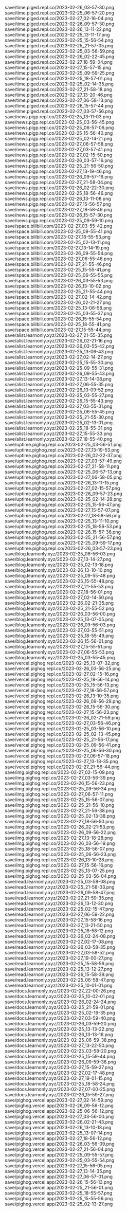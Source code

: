 save/time.piged.repl.co/2023-02-26_03-57-30.png
save/time.piged.repl.co/2023-02-25_06-57-20.png
save/time.piged.repl.co/2023-02-27_02-16-04.png
save/time.piged.repl.co/2023-02-26_09-57-30.png
save/time.piged.repl.co/2023-02-26_13-11-22.png
save/time.piged.repl.co/2023-02-25_13-11-17.png
save/time.piged.repl.co/2023-02-25_15-56-54.png
save/time.piged.repl.co/2023-02-25_21-57-05.png
save/time.piged.repl.co/2023-02-25_03-56-59.png
save/time.piged.repl.co/2023-02-26_02-22-45.png
save/time.piged.repl.co/2023-02-27_18-59-04.png
save/time.piged.repl.co/2023-02-27_15-57-15.png
save/time.piged.repl.co/2023-02-25_09-59-25.png
save/time.piged.repl.co/2023-02-25_18-57-01.png
save/time.piged.repl.co/2023-02-25_02-14-35.png
save/time.piged.repl.co/2023-02-27_21-58-18.png
save/time.piged.repl.co/2023-02-27_13-20-46.png
save/time.piged.repl.co/2023-02-27_06-58-13.png
save/time.piged.repl.co/2023-02-26_15-57-44.png
save/time.piged.repl.co/2023-02-27_03-57-56.png
save/news.pigp.repl.co/2023-02-25_13-11-03.png
save/news.pigp.repl.co/2023-02-25_03-56-45.png
save/news.pigp.repl.co/2023-02-25_06-57-06.png
save/news.pigp.repl.co/2023-02-25_15-56-40.png
save/news.pigp.repl.co/2023-02-25_02-14-21.png
save/news.pigp.repl.co/2023-02-27_06-57-58.png
save/news.pigp.repl.co/2023-02-27_03-57-41.png
save/news.pigp.repl.co/2023-02-27_02-15-50.png
save/news.pigp.repl.co/2023-02-26_03-57-16.png
save/news.pigp.repl.co/2023-02-25_21-56-50.png
save/news.pigp.repl.co/2023-02-27_13-19-46.png
save/news.pigp.repl.co/2023-02-26_09-57-16.png
save/news.pigp.repl.co/2023-02-27_21-58-04.png
save/news.pigp.repl.co/2023-02-26_02-22-30.png
save/news.pigp.repl.co/2023-02-25_18-56-46.png
save/news.pigp.repl.co/2023-02-26_13-11-08.png
save/news.pigp.repl.co/2023-02-27_15-56-57.png
save/news.pigp.repl.co/2023-02-27_18-58-49.png
save/news.pigp.repl.co/2023-02-26_15-57-30.png
save/news.pigp.repl.co/2023-02-25_09-59-10.png
save/space.bilibili.com/2023-02-27_03-55-42.png
save/space.bilibili.com/2023-02-25_09-55-41.png
save/space.bilibili.com/2023-02-27_18-55-53.png
save/space.bilibili.com/2023-02-25_02-13-11.png
save/space.bilibili.com/2023-02-27_13-14-19.png
save/space.bilibili.com/2023-02-26_09-55-54.png
save/space.bilibili.com/2023-02-27_06-55-46.png
save/space.bilibili.com/2023-02-27_21-55-46.png
save/space.bilibili.com/2023-02-25_15-55-41.png
save/space.bilibili.com/2023-02-25_06-55-55.png
save/space.bilibili.com/2023-02-26_03-55-53.png
save/space.bilibili.com/2023-02-26_13-10-02.png
save/space.bilibili.com/2023-02-25_21-55-44.png
save/space.bilibili.com/2023-02-27_02-14-42.png
save/space.bilibili.com/2023-02-26_02-21-27.png
save/space.bilibili.com/2023-02-25_13-06-58.png
save/space.bilibili.com/2023-02-25_03-55-37.png
save/space.bilibili.com/2023-02-26_15-55-54.png
save/space.bilibili.com/2023-02-25_18-55-41.png
save/space.bilibili.com/2023-02-27_15-55-44.png
save/alist.learnonly.xyz/2023-02-27_21-55-35.png
save/alist.learnonly.xyz/2023-02-26_02-21-16.png
save/alist.learnonly.xyz/2023-02-26_03-55-42.png
save/alist.learnonly.xyz/2023-02-25_13-06-43.png
save/alist.learnonly.xyz/2023-02-27_02-14-27.png
save/alist.learnonly.xyz/2023-02-25_15-55-30.png
save/alist.learnonly.xyz/2023-02-25_09-55-31.png
save/alist.learnonly.xyz/2023-02-26_09-55-43.png
save/alist.learnonly.xyz/2023-02-27_13-14-08.png
save/alist.learnonly.xyz/2023-02-27_06-55-35.png
save/alist.learnonly.xyz/2023-02-26_13-09-52.png
save/alist.learnonly.xyz/2023-02-25_03-55-27.png
save/alist.learnonly.xyz/2023-02-26_15-55-43.png
save/alist.learnonly.xyz/2023-02-27_03-55-31.png
save/alist.learnonly.xyz/2023-02-25_06-55-45.png
save/alist.learnonly.xyz/2023-02-25_21-55-30.png
save/alist.learnonly.xyz/2023-02-25_02-13-01.png
save/alist.learnonly.xyz/2023-02-25_18-55-31.png
save/alist.learnonly.xyz/2023-02-27_15-55-33.png
save/alist.learnonly.xyz/2023-02-27_18-55-40.png
save/uptime.pighog.repl.co/2023-02-25_03-56-51.png
save/uptime.pighog.repl.co/2023-02-27_13-19-53.png
save/uptime.pighog.repl.co/2023-02-26_02-22-37.png
save/uptime.pighog.repl.co/2023-02-27_03-57-49.png
save/uptime.pighog.repl.co/2023-02-27_21-58-11.png
save/uptime.pighog.repl.co/2023-02-25_06-57-13.png
save/uptime.pighog.repl.co/2023-02-27_06-58-05.png
save/uptime.pighog.repl.co/2023-02-26_13-11-15.png
save/uptime.pighog.repl.co/2023-02-27_02-15-57.png
save/uptime.pighog.repl.co/2023-02-26_09-57-23.png
save/uptime.pighog.repl.co/2023-02-25_02-14-28.png
save/uptime.pighog.repl.co/2023-02-25_15-56-47.png
save/uptime.pighog.repl.co/2023-02-27_15-57-07.png
save/uptime.pighog.repl.co/2023-02-27_18-58-56.png
save/uptime.pighog.repl.co/2023-02-25_13-11-10.png
save/uptime.pighog.repl.co/2023-02-25_18-56-53.png
save/uptime.pighog.repl.co/2023-02-26_15-57-36.png
save/uptime.pighog.repl.co/2023-02-25_21-56-57.png
save/uptime.pighog.repl.co/2023-02-25_09-59-17.png
save/uptime.pighog.repl.co/2023-02-26_03-57-23.png
save/blog.learnonly.xyz/2023-02-25_06-56-03.png
save/blog.learnonly.xyz/2023-02-27_13-14-27.png
save/blog.learnonly.xyz/2023-02-25_02-13-18.png
save/blog.learnonly.xyz/2023-02-26_13-10-10.png
save/blog.learnonly.xyz/2023-02-25_09-55-48.png
save/blog.learnonly.xyz/2023-02-25_15-55-48.png
save/blog.learnonly.xyz/2023-02-27_21-55-53.png
save/blog.learnonly.xyz/2023-02-27_18-56-01.png
save/blog.learnonly.xyz/2023-02-27_02-14-50.png
save/blog.learnonly.xyz/2023-02-26_02-21-35.png
save/blog.learnonly.xyz/2023-02-25_21-55-52.png
save/blog.learnonly.xyz/2023-02-26_03-56-00.png
save/blog.learnonly.xyz/2023-02-25_13-07-05.png
save/blog.learnonly.xyz/2023-02-26_09-56-03.png
save/blog.learnonly.xyz/2023-02-27_03-55-51.png
save/blog.learnonly.xyz/2023-02-25_18-55-49.png
save/blog.learnonly.xyz/2023-02-26_15-56-01.png
save/blog.learnonly.xyz/2023-02-27_15-55-51.png
save/blog.learnonly.xyz/2023-02-27_06-55-53.png
save/blog.learnonly.xyz/2023-02-25_03-55-45.png
save/vercel.pighog.repl.co/2023-02-25_13-07-32.png
save/vercel.pighog.repl.co/2023-02-26_03-56-25.png
save/vercel.pighog.repl.co/2023-02-27_02-15-16.png
save/vercel.pighog.repl.co/2023-02-25_18-56-14.png
save/vercel.pighog.repl.co/2023-02-25_15-56-13.png
save/vercel.pighog.repl.co/2023-02-27_18-56-57.png
save/vercel.pighog.repl.co/2023-02-26_13-10-35.png
save/vercel.pighog.repl.co/2023-02-26_09-56-29.png
save/vercel.pighog.repl.co/2023-02-26_15-56-30.png
save/vercel.pighog.repl.co/2023-02-27_15-56-23.png
save/vercel.pighog.repl.co/2023-02-26_02-21-59.png
save/vercel.pighog.repl.co/2023-02-27_03-56-46.png
save/vercel.pighog.repl.co/2023-02-25_03-56-10.png
save/vercel.pighog.repl.co/2023-02-25_02-13-45.png
save/vercel.pighog.repl.co/2023-02-25_21-56-17.png
save/vercel.pighog.repl.co/2023-02-25_09-56-41.png
save/vercel.pighog.repl.co/2023-02-25_06-56-30.png
save/vercel.pighog.repl.co/2023-02-27_06-57-18.png
save/vercel.pighog.repl.co/2023-02-27_13-18-35.png
save/vercel.pighog.repl.co/2023-02-27_21-56-44.png
save/img.pighog.repl.co/2023-02-27_02-15-09.png
save/img.pighog.repl.co/2023-02-27_03-56-39.png
save/img.pighog.repl.co/2023-02-26_15-56-23.png
save/img.pighog.repl.co/2023-02-25_09-56-34.png
save/img.pighog.repl.co/2023-02-27_06-57-11.png
save/img.pighog.repl.co/2023-02-25_15-56-07.png
save/img.pighog.repl.co/2023-02-25_21-56-10.png
save/img.pighog.repl.co/2023-02-27_21-56-38.png
save/img.pighog.repl.co/2023-02-25_02-13-38.png
save/img.pighog.repl.co/2023-02-27_18-56-50.png
save/img.pighog.repl.co/2023-02-26_02-21-53.png
save/img.pighog.repl.co/2023-02-26_09-56-22.png
save/img.pighog.repl.co/2023-02-27_13-18-28.png
save/img.pighog.repl.co/2023-02-26_03-56-19.png
save/img.pighog.repl.co/2023-02-25_18-56-07.png
save/img.pighog.repl.co/2023-02-25_06-56-23.png
save/img.pighog.repl.co/2023-02-26_13-10-28.png
save/img.pighog.repl.co/2023-02-27_15-56-16.png
save/img.pighog.repl.co/2023-02-25_13-07-25.png
save/img.pighog.repl.co/2023-02-25_03-56-04.png
save/read.learnonly.xyz/2023-02-25_03-58-08.png
save/read.learnonly.xyz/2023-02-25_21-58-03.png
save/read.learnonly.xyz/2023-02-26_09-58-47.png
save/read.learnonly.xyz/2023-02-27_21-59-35.png
save/read.learnonly.xyz/2023-02-26_13-12-30.png
save/read.learnonly.xyz/2023-02-25_02-15-47.png
save/read.learnonly.xyz/2023-02-27_06-59-22.png
save/read.learnonly.xyz/2023-02-27_15-58-16.png
save/read.learnonly.xyz/2023-02-27_13-21-50.png
save/read.learnonly.xyz/2023-02-25_18-58-12.png
save/read.learnonly.xyz/2023-02-26_02-24-08.png
save/read.learnonly.xyz/2023-02-27_02-17-08.png
save/read.learnonly.xyz/2023-02-26_03-58-35.png
save/read.learnonly.xyz/2023-02-27_03-58-52.png
save/read.learnonly.xyz/2023-02-27_19-00-27.png
save/read.learnonly.xyz/2023-02-25_15-58-56.png
save/read.learnonly.xyz/2023-02-25_13-12-27.png
save/read.learnonly.xyz/2023-02-26_15-58-39.png
save/read.learnonly.xyz/2023-02-25_06-58-47.png
save/read.learnonly.xyz/2023-02-25_10-01-01.png
save/docs.learnonly.xyz/2023-02-27_22-00-26.png
save/docs.learnonly.xyz/2023-02-25_10-02-01.png
save/docs.learnonly.xyz/2023-02-26_02-24-24.png
save/docs.learnonly.xyz/2023-02-25_21-59-01.png
save/docs.learnonly.xyz/2023-02-25_02-16-35.png
save/docs.learnonly.xyz/2023-02-27_03-59-40.png
save/docs.learnonly.xyz/2023-02-26_03-59-20.png
save/docs.learnonly.xyz/2023-02-25_13-13-22.png
save/docs.learnonly.xyz/2023-02-26_13-13-16.png
save/docs.learnonly.xyz/2023-02-25_06-59-38.png
save/docs.learnonly.xyz/2023-02-27_13-22-50.png
save/docs.learnonly.xyz/2023-02-25_03-58-20.png
save/docs.learnonly.xyz/2023-02-25_15-59-44.png
save/docs.learnonly.xyz/2023-02-26_09-59-36.png
save/docs.learnonly.xyz/2023-02-27_15-59-27.png
save/docs.learnonly.xyz/2023-02-27_02-17-48.png
save/docs.learnonly.xyz/2023-02-27_19-01-15.png
save/docs.learnonly.xyz/2023-02-25_18-58-24.png
save/docs.learnonly.xyz/2023-02-27_07-00-25.png
save/docs.learnonly.xyz/2023-02-26_15-59-27.png
save/pighog.vercel.app/2023-02-27_02-14-59.png
save/pighog.vercel.app/2023-02-26_09-56-12.png
save/pighog.vercel.app/2023-02-25_06-56-12.png
save/pighog.vercel.app/2023-02-27_03-56-00.png
save/pighog.vercel.app/2023-02-26_02-21-43.png
save/pighog.vercel.app/2023-02-26_13-10-18.png
save/pighog.vercel.app/2023-02-25_13-07-14.png
save/pighog.vercel.app/2023-02-27_18-56-12.png
save/pighog.vercel.app/2023-02-26_03-56-09.png
save/pighog.vercel.app/2023-02-27_21-56-04.png
save/pighog.vercel.app/2023-02-25_09-55-57.png
save/pighog.vercel.app/2023-02-25_03-55-54.png
save/pighog.vercel.app/2023-02-27_15-56-05.png
save/pighog.vercel.app/2023-02-27_13-14-35.png
save/pighog.vercel.app/2023-02-27_06-57-01.png
save/pighog.vercel.app/2023-02-26_15-56-13.png
save/pighog.vercel.app/2023-02-25_21-56-01.png
save/pighog.vercel.app/2023-02-25_18-55-57.png
save/pighog.vercel.app/2023-02-25_15-55-56.png
save/pighog.vercel.app/2023-02-25_02-13-27.png
